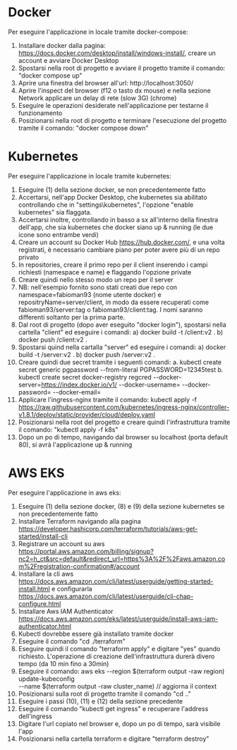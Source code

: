 # Docker

Per eseguire l'applicazione in locale tramite docker-compose:

1. Installare docker dalla pagina: https://docs.docker.com/desktop/install/windows-install/, creare un account e avviare Docker Desktop
2. Spostarsi nella root di progetto e avviare il progetto tramite il comando: "docker compose up"
3. Aprire una finestra del browser all'url: http://localhost:3050/
4. Aprire l'inspect del browser (f12 o tasto dx mouse) e nella sezione Network applicare un delay di rete (slow 3G) (chrome)
5. Eseguire le operazioni desiderate nell'applicazione per testarne il funzionamento
6. Posizionarsi nella root di progetto e terminare l'esecuzione del progetto tramite il comando: "docker compose down"

# Kubernetes

Per eseguire l'applicazione in locale tramite kubernetes:

1. Eseguire (1) della sezione docker, se non precedentemente fatto
2. Accertarsi, nell'app Docker Desktop, che kubernetes sia abilitato controllando che in "settings\kubernetes", l'opzione "enable kubernetes" sia flaggata.
3. Accertarsi inoltre, controllando in basso a sx all'interno della finestra dell'app, che sia kubernetes che docker siano up & running (le due icone sono entrambe verdi)
4. Creare un account su Docker Hub https://hub.docker.com/, e una volta registrati, è necessario cambiare piano per poter avere più di un repo privato
5. In repositories, creare il primo repo per il client inserendo i campi richiesti (namespace e name) e flaggando l'opzione private
6. Creare quindi nello stesso modo un repo per il server
7. NB: nell'esempio fornito sono stati creati due repo con namespace=fabioman93 (nome utente docker) e repositryName=server/client, in modo da essere recuperati come fabioman93/server:tag o fabioman93/client:tag. I nomi saranno differenti soltanto per la prima parte.
8. Dal root di progetto (dopo aver eseguito "docker login"), spostarsi nella cartella "client" ed eseguire i comandi:
   a) docker build -t <your-domain>/client:v2 .
   b) docker push <your-domain>/client:v2 .
9. Spostarsi quind nella cartalla "server" ed eseguire i comandi:
   a) docker build -t <your-domain>/server:v2 .
   b) docker push <your-domain>/server:v2 .
10. Creare quindi due secret tramite i seguenti comandi:
    a. kubectl create secret generic pgpassword --from-literal PGPASSWORD=12345test
    b. kubectl create secret docker-registry regcred --docker-server=https://index.docker.io/v1/ --docker-username=<username> --docker-password=<password> --docker-email=<email>
11. Applicare l'ingress-nginx tramite il comando: kubectl apply -f https://raw.githubusercontent.com/kubernetes/ingress-nginx/controller-v1.8.1/deploy/static/provider/cloud/deploy.yaml
12. Posizionarsi nella root del progetto e creare quindi l'infrastruttura tramite il comando: "kubectl apply -f k8s"
13. Dopo un po di tempo, navigando dal browser su localhost (porta default 80), si avrà l'applicazione up & running

# AWS EKS

Per eseguire l'applicazione in aws eks:

1. Eseguire (1) della sezione docker, (8) e (9) della sezione kubernetes se non precedentemente fatto
2. Installare Terraform navigando alla pagina https://developer.hashicorp.com/terraform/tutorials/aws-get-started/install-cli
3. Registrare un account su aws https://portal.aws.amazon.com/billing/signup?nc2=h_ct&src=default&redirect_url=https%3A%2F%2Faws.amazon.com%2Fregistration-confirmation#/account
4. Installare la cli aws https://docs.aws.amazon.com/cli/latest/userguide/getting-started-install.html e configurarla https://docs.aws.amazon.com/cli/latest/userguide/cli-chap-configure.html
5. Installare Aws IAM Authenticator https://docs.aws.amazon.com/eks/latest/userguide/install-aws-iam-authenticator.html
6. Kubectl dovrebbe essere già installato tramite docker
7. Eseguire il comando "cd ./terraform"
8. Eseguire quindi il comando "terraform apply" e digitare "yes" quando richiesto. L'operazione di creazione dell'infrastruttura durerà divero tempo (da 10 min fino a 30min)
9. Eseguire il comando:
   aws eks --region $(terraform output -raw region) update-kubeconfig \
    --name $(terraform output -raw cluster_name) // aggiorna il context
10. Posizionarsi sulla root di progetto tramite il comando "cd .."
11. Eseguire i passi (10), (11) e (12) della sezione precedente
12. Eseguire il comando "kubectl get ingress" e recuperare l'address dell'ingress
13. Digitare l'url copiato nel browser e, dopo un po di tempo, sarà visibile l'app
14. Posizionarsi nella cartella terraform e digitare "terraform destroy"
